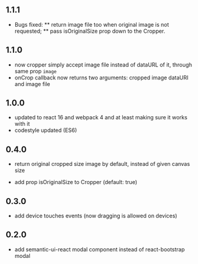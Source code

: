 ## 1.1.1

* Bugs fixed:
  ** return image file too when original image is not requested;
  ** pass isOriginalSize prop down to the Cropper.

## 1.1.0

* now cropper simply accept image file instead of dataURL of it, through same
prop `image`
* onCrop callback now returns two arguments: cropped image dataURI and image file

## 1.0.0

* updated to react 16 and webpack 4 and at least making sure it works with it
* codestyle updated (ES6)

## 0.4.0

* return original cropped size image by default, instead of given canvas size

* add prop isOriginalSize to Cropper (default: true)

## 0.3.0

* add device touches events (now dragging is allowed on devices)

## 0.2.0

* add semantic-ui-react modal component instead of react-bootstrap modal
